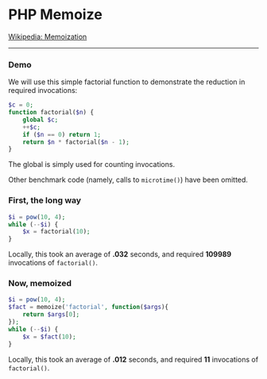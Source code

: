 PHP Memoize
==============

[Wikipedia: Memoization](http://en.wikipedia.org/wiki/Memoization)

------

### Demo

We will use this simple factorial function to demonstrate the reduction in required invocations:

```php
$c = 0;
function factorial($n) {
    global $c;
    ++$c;
    if ($n == 0) return 1;
    return $n * factorial($n - 1);
}
```

The global is simply used for counting invocations.

Other benchmark code (namely, calls to `microtime()`) have been omitted.

### First, the long way

```php
$i = pow(10, 4);
while (--$i) {
    $x = factorial(10);
}
```

Locally, this took an average of **.032** seconds, and required **109989** invocations of `factorial()`.

### Now, memoized
    
```php
$i = pow(10, 4);
$fact = memoize('factorial', function($args){
    return $args[0];
});
while (--$i) {
    $x = $fact(10);
}
```

Locally, this took an average of **.012** seconds, and required **11** invocations of `factorial()`.
